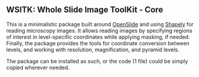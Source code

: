 WSITK: Whole Slide Image ToolKit - Core
---
This is a minimalistic package built around [OpenSlide](https://openslide.org) and
using [Shapely](https://github.com/shapely/shapely) for reading microscopy images.
It allows reading images by specifying regions of interest in level-specific
coordinates while applying masking, if needed. Finally, the package provides the
tools for coordinate conversion between levels, and working with resolution,
magnification, and pyramid levels.

The package can be installed as such, or the code (1 file) could be simply copied
wherever needed.
